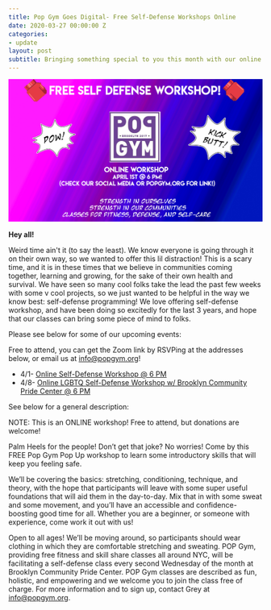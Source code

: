 ```yaml
---
title: Pop Gym Goes Digital- Free Self-Defense Workshops Online
date: 2020-03-27 00:00:00 Z
categories:
- update
layout: post
subtitle: Bringing something special to you this month with our online free self-defense workshops!
---
```


![Pop Gym Online](/assets/onlineworkshopcopy.jpg)


**Hey all!**

Weird time ain't it (to say the least). We know everyone is going through it on their own way, so we wanted to offer this lil distraction! This is a scary time, and it is in these times that we believe in communities coming together, learning and growing, for the sake of their own health and survival. We have seen so many cool folks take the lead the past few weeks with some v cool projects, so we just wanted to be helpful in the way we know best: self-defense programming! We love offering self-defense workshop, and have been doing so excitedly for the last 3 years, and hope that our classes can bring some piece of mind to folks.

Please see below for some of our upcoming events:

Free to attend, you can get the Zoom link by RSVPing at the addresses below, or email us at info@popgym.org!

* 4/1- [Online Self-Defense Workshop @ 6 PM](https://withfriends.co/event/4479735/online_self_defense_workshop)
* 4/8- [Online LGBTQ Self-Defense Workshop w/ Brooklyn Community Pride Center @ 6 PM](https://withfriends.co/event/4479612/online_self_defense_workshop_w_brooklyn_community_pride_center)
        
 See below for a general description:
 
 NOTE: This is an ONLINE workshop! Free to attend, but donations are welcome!
 
Palm Heels for the people! Don’t get that joke? No worries! Come by this FREE Pop Gym Pop Up workshop to learn some introductory skills that will keep you feeling safe. 

We’ll be covering the basics: stretching, conditioning, technique, and theory, with the hope that participants will leave with some super useful foundations that will aid them in the day-to-day. Mix that in with some sweat and some movement, and you’ll have an accessible and confidence-boosting good time for all. Whether you are a beginner, or someone with experience, come work it out with us!

Open to all ages! We’ll be moving around, so participants should wear clothing in which they are comfortable stretching and sweating.
POP Gym, providing free fitness and skill share classes all around NYC, will be facilitating a self-defense class every second Wednesday of the month at Brooklyn Community Pride Center. POP Gym classes are described as fun, holistic, and empowering and we welcome you to join the class free of charge. For more information and to sign up, contact Grey at info@popgym.org.
       
